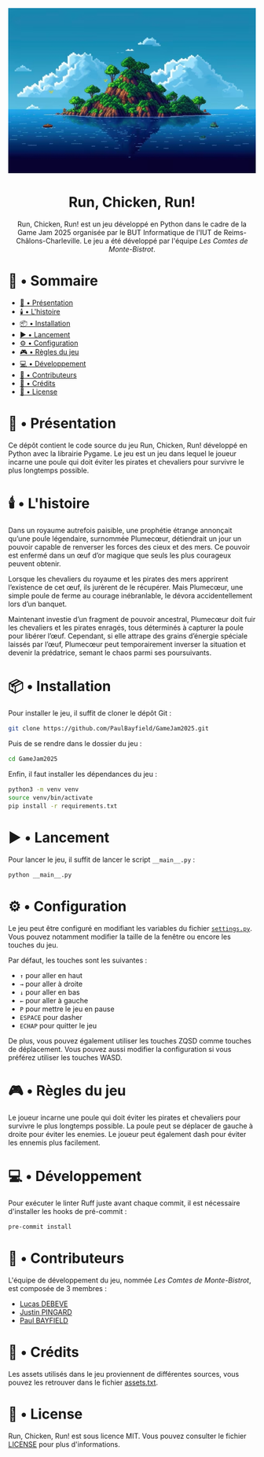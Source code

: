 <div align="center">
<img src="./assets/images/menu.jpg" alt="Banner"/>
  
# Run, Chicken, Run!

Run, Chicken, Run! est un jeu développé en Python dans le cadre de la Game Jam 2025 organisée par le BUT Informatique de l'IUT de Reims-Châlons-Charleville. Le jeu a été développé par l'équipe *Les Comtes de Monte-Bistrot*.

</div>
  
# 📖 • Sommaire

- [🚀 • Présentation](#--présentation)
- [🕯️ • L'histoire](#%EF%B8%8F--lhistoire)
- [📦 • Installation](#--installation)
- [▶️ • Lancement](#%EF%B8%8F--lancement)
- [⚙️ • Configuration](#%EF%B8%8F--configuration)
- [🎮 • Règles du jeu](#--règles-du-jeu)
- [💻 • Développement](#--développement)
- [🎨 • Contributeurs](#--contributeurs)
- [📃 • Crédits](#--crédits)
- [📝 • License](#--license)

# 🚀 • Présentation

Ce dépôt contient le code source du jeu Run, Chicken, Run! développé en Python avec la librairie Pygame. Le jeu est un jeu dans lequel le joueur incarne une poule qui doit éviter les pirates et chevaliers pour survivre le plus longtemps possible.

# 🕯️ • L'histoire

Dans un royaume autrefois paisible, une prophétie étrange annonçait qu’une poule légendaire, surnommée Plumecœur, détiendrait un jour un pouvoir capable de renverser les forces des cieux et des mers. Ce pouvoir est enfermé dans un œuf d’or magique que seuls les plus courageux peuvent obtenir.  
  
Lorsque les chevaliers du royaume et les pirates des mers apprirent l’existence de cet œuf, ils jurèrent de le récupérer. Mais Plumecœur, une simple poule de ferme au courage inébranlable, le dévora accidentellement lors d’un banquet.  
  
Maintenant investie d’un fragment de pouvoir ancestral, Plumecœur doit fuir les chevaliers et les pirates enragés, tous déterminés à capturer la poule pour libérer l’œuf. Cependant, si elle attrape des grains d’énergie spéciale laissés par l’œuf, Plumecœur peut temporairement inverser la situation et devenir la prédatrice, semant le chaos parmi ses poursuivants.  

# 📦 • Installation

Pour installer le jeu, il suffit de cloner le dépôt Git :

```bash
git clone https://github.com/PaulBayfield/GameJam2025.git
```

Puis de se rendre dans le dossier du jeu :

```bash
cd GameJam2025
```

Enfin, il faut installer les dépendances du jeu :

```bash
python3 -m venv venv
source venv/bin/activate
pip install -r requirements.txt
```

# ▶️ • Lancement

Pour lancer le jeu, il suffit de lancer le script `__main__.py` :

```bash
python __main__.py
```

# ⚙️ • Configuration

Le jeu peut être configuré en modifiant les variables du fichier [`settings.py`](./settings.py). Vous pouvez notamment modifier la taille de la fenêtre ou encore les touches du jeu.  
  
Par défaut, les touches sont les suivantes :
- `↑` pour aller en haut
- `→` pour aller à droite
- `↓` pour aller en bas
- `←` pour aller à gauche
- `P` pour mettre le jeu en pause
- `ESPACE` pour dasher
- `ECHAP` pour quitter le jeu

De plus, vous pouvez également utiliser les touches ZQSD comme touches de déplacement. Vous pouvez aussi modifier la configuration si vous préférez utiliser les touches WASD.

# 🎮 • Règles du jeu

Le joueur incarne une poule qui doit éviter les pirates et chevaliers pour survivre le plus longtemps possible. La poule peut se déplacer de gauche à droite pour éviter les enemies. Le joueur peut également dash pour éviter les ennemis plus facilement.

# 💻 • Développement

Pour exécuter le linter Ruff juste avant chaque commit, il est nécessaire d'installer les hooks de pré-commit :

```bash
pre-commit install
```

# 🎨 • Contributeurs 

L'équipe de développement du jeu, nommée *Les Comtes de Monte-Bistrot*, est composée de 3 membres :

- [Lucas DEBEVE](https://github.com/LucasDebeve)
- [Justin PINGARD](https://github.com/JujuO814)
- [Paul BAYFIELD](https://github.com/PaulBayfield)

# 📃 • Crédits

Les assets utilisés dans le jeu proviennent de différentes sources, vous pouvez les retrouver dans le fichier [assets.txt](./assets.txt).

# 📝 • License

Run, Chicken, Run! est sous licence MIT. Vous pouvez consulter le fichier [LICENSE](./LICENSE) pour plus d'informations.

